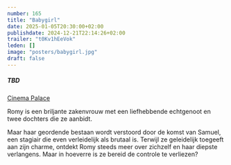```yaml
---
number: 165
title: "Babygirl"
date: 2025-01-05T20:30:00+02:00
publishdate: 2024-12-21T22:14:26+02:00
trailer: "t0Kv1hEeVok"
leden: []
image: "posters/babygirl.jpg"
draft: false
---
```


##### TBD

[Cinema Palace](https://cinema-palace.be/nl/film/babygirl)

Romy is een briljante zakenvrouw met een liefhebbende echtgenoot
en twee dochters die ze aanbidt.
<!--more-->
Maar haar geordende bestaan wordt verstoord door de komst van Samuel,
een stagiair die even verleidelijk als brutaal is. Terwijl ze geleidelijk
toegeeft aan zijn charme, ontdekt Romy steeds meer over zichzelf en haar
diepste verlangens. Maar in hoeverre is ze bereid de controle te verliezen?
